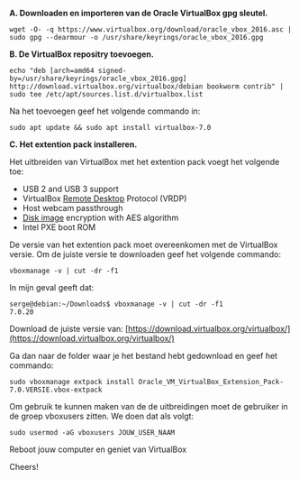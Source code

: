 **A. Downloaden en importeren van de Oracle VirtualBox gpg sleutel.**
   
```
wget -O- -q https://www.virtualbox.org/download/oracle_vbox_2016.asc | sudo gpg --dearmour -o /usr/share/keyrings/oracle_vbox_2016.gpg
```

**B. De VirtualBox repositry toevoegen.**

```
echo "deb [arch=amd64 signed-by=/usr/share/keyrings/oracle_vbox_2016.gpg] http://download.virtualbox.org/virtualbox/debian bookworm contrib" | sudo tee /etc/apt/sources.list.d/virtualbox.list
```

Na het toevoegen geef het volgende commando in:

```
sudo apt update && sudo apt install virtualbox-7.0
```
   
**C. Het extention pack installeren.**

Het uitbreiden van VirtualBox met het extention pack voegt het volgende toe:

* USB 2 and USB 3 support
* VirtualBox [Remote Desktop](https://linuxiac.com/remote-desktop-with-linux/) Protocol (VRDP)
* Host webcam passthrough
* [Disk image](https://linuxiac.com/best-free-hard-disk-imaging-software/) encryption with AES algorithm
* Intel PXE boot ROM

De versie van het extention pack moet overeenkomen met de VirtualBox versie. Om de juiste versie te downloaden geef het volgende commando:

```
vboxmanage -v | cut -dr -f1
```
In mijn geval geeft dat:
  
```
serge@debian:~/Downloads$ vboxmanage -v | cut -dr -f1
7.0.20
```
Download de juiste versie van: [https://download.virtualbox.org/virtualbox/](https://download.virtualbox.org/virtualbox/)

Ga dan naar de folder waar je het bestand hebt gedownload en geef het commando:

```
sudo vboxmanage extpack install Oracle_VM_VirtualBox_Extension_Pack-7.0.VERSIE.vbox-extpack
```
Om gebruik te kunnen maken van de de uitbreidingen moet de gebruiker in de groep vboxusers zitten. We doen dat als volgt:

  ```
  sudo usermod -aG vboxusers JOUW_USER_NAAM
  ```

Reboot jouw computer en geniet van VirtualBox



Cheers!

